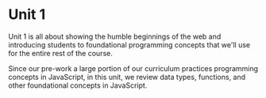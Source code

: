 # Unit 1

Unit 1 is all about showing the humble beginnings of the web and introducing students to foundational programming concepts that we'll use for the entire rest of the course.

Since our pre-work a large portion of our curriculum practices programming concepts in JavaScript, in this unit, we review data types, functions, and other foundational concepts in JavaScript.
